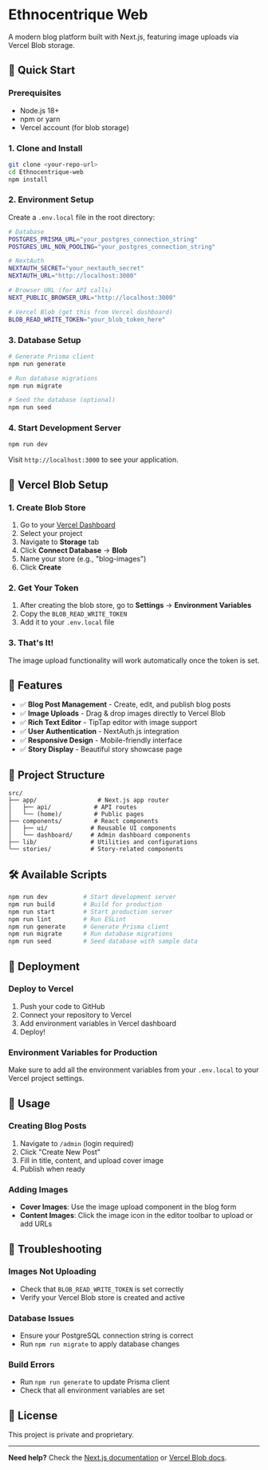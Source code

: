 # Ethnocentrique Web

A modern blog platform built with Next.js, featuring image uploads via Vercel Blob storage.

## 🚀 Quick Start

### Prerequisites
- Node.js 18+ 
- npm or yarn
- Vercel account (for blob storage)

### 1. Clone and Install
```bash
git clone <your-repo-url>
cd Ethnocentrique-web
npm install
```

### 2. Environment Setup
Create a `.env.local` file in the root directory:
```bash
# Database
POSTGRES_PRISMA_URL="your_postgres_connection_string"
POSTGRES_URL_NON_POOLING="your_postgres_connection_string"

# NextAuth
NEXTAUTH_SECRET="your_nextauth_secret"
NEXTAUTH_URL="http://localhost:3000"

# Browser URL (for API calls)
NEXT_PUBLIC_BROWSER_URL="http://localhost:3000"

# Vercel Blob (get this from Vercel dashboard)
BLOB_READ_WRITE_TOKEN="your_blob_token_here"
```

### 3. Database Setup
```bash
# Generate Prisma client
npm run generate

# Run database migrations
npm run migrate

# Seed the database (optional)
npm run seed
```

### 4. Start Development Server
```bash
npm run dev
```

Visit `http://localhost:3000` to see your application.

## 📸 Vercel Blob Setup

### 1. Create Blob Store
1. Go to your [Vercel Dashboard](https://vercel.com/dashboard)
2. Select your project
3. Navigate to **Storage** tab
4. Click **Connect Database** → **Blob**
5. Name your store (e.g., "blog-images")
6. Click **Create**

### 2. Get Your Token
1. After creating the blob store, go to **Settings** → **Environment Variables**
2. Copy the `BLOB_READ_WRITE_TOKEN`
3. Add it to your `.env.local` file

### 3. That's It!
The image upload functionality will work automatically once the token is set.

## 🎯 Features

- ✅ **Blog Post Management** - Create, edit, and publish blog posts
- ✅ **Image Uploads** - Drag & drop images directly to Vercel Blob
- ✅ **Rich Text Editor** - TipTap editor with image support
- ✅ **User Authentication** - NextAuth.js integration
- ✅ **Responsive Design** - Mobile-friendly interface
- ✅ **Story Display** - Beautiful story showcase page

## 📁 Project Structure

```
src/
├── app/                 # Next.js app router
│   ├── api/            # API routes
│   └── (home)/         # Public pages
├── components/         # React components
│   ├── ui/            # Reusable UI components
│   └── dashboard/     # Admin dashboard components
├── lib/               # Utilities and configurations
└── stories/           # Story-related components
```

## 🛠️ Available Scripts

```bash
npm run dev          # Start development server
npm run build        # Build for production
npm run start        # Start production server
npm run lint         # Run ESLint
npm run generate     # Generate Prisma client
npm run migrate      # Run database migrations
npm run seed         # Seed database with sample data
```

## 🚀 Deployment

### Deploy to Vercel
1. Push your code to GitHub
2. Connect your repository to Vercel
3. Add environment variables in Vercel dashboard
4. Deploy!

### Environment Variables for Production
Make sure to add all the environment variables from your `.env.local` to your Vercel project settings.

## 📝 Usage

### Creating Blog Posts
1. Navigate to `/admin` (login required)
2. Click "Create New Post"
3. Fill in title, content, and upload cover image
4. Publish when ready

### Adding Images
- **Cover Images**: Use the image upload component in the blog form
- **Content Images**: Click the image icon in the editor toolbar to upload or add URLs

## 🔧 Troubleshooting

### Images Not Uploading
- Check that `BLOB_READ_WRITE_TOKEN` is set correctly
- Verify your Vercel Blob store is created and active

### Database Issues
- Ensure your PostgreSQL connection string is correct
- Run `npm run migrate` to apply database changes

### Build Errors
- Run `npm run generate` to update Prisma client
- Check that all environment variables are set

## 📄 License

This project is private and proprietary.

---

**Need help?** Check the [Next.js documentation](https://nextjs.org/docs) or [Vercel Blob docs](https://vercel.com/docs/storage/vercel-blob).